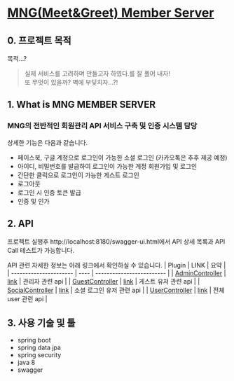# [MNG(Meet&Greet) Member Server](../../mng-auth/readme.md)

## 0. 프로젝트 목적
목적...? 
> 실제 서비스를 고려하며 만들고자 하였다.를 잘 풀어 내자!  
> 또 무엇이 있을까? 벽에 부딪치자...?!

## 1. What is MNG MEMBER SERVER
### MNG의 전반적인 회원관리 API 서비스 구축 및 인증 시스템 담당
상세한 기능은 다음과 같습니다.
- 페이스북, 구글 계정으로 로그인이 가능한 소셜 로그인 (카카오톡은 추후 제공 예정)
- 아이디, 비밀번호를 발급하여 로그인이 가능한 계정 회원가입 및 로그인
- 간단한 클릭으로 로그인이 가능한 게스트 로그인
- 로그아웃
- 로그인 시 인증 토큰 발급
- 인증 및 인가

## 2. API 
프로젝트 실행후 http://localhost:8180/swagger-ui.html에서 API 상세 목록과 API Call 테스트가 가능합니다.

API 관련 자세한 정보는 아래 링크에서 확인하실 수 있습니다.
| Plugin                 | LINK | 요약                      |
| ---------------------- | ---- | ------------------------- |
| [AdminController](../mng-auth/docs/AdminController.md)        | [link](../mng-auth/src/main/java/com/masta/auth/membership/controller/AdminController.java) | 관리자 관련 api            |
| [GuestController](../mng-auth/docs/GuestController.md)        | [link](../mng-auth/src/main/java/com/masta/auth/membership/controller/GuestController.java) | 게스트 유저 관련 api       |
| [SocialController](../mng-auth/docs/SocialController.md)      | [link](../mng-auth/src/main/java/com/masta/auth/membership/controller/SocialController.java) | 소셜 로그인 유저 관련 api  |
| [UserController](../mng-auth/docs/UserController.md)          | [link](../mng-auth/src/main/java/com/masta/auth/membership/controller/UserController.java) | 전체 user 관런 api        |

## 3. 사용 기술 및 툴 
- spring boot
- spring data jpa
- spring security
- java 8
- swagger
